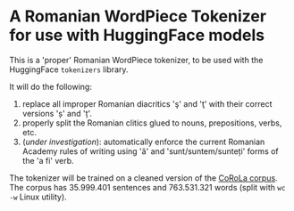 # A Romanian WordPiece Tokenizer for use with HuggingFace models
This is a 'proper' Romanian WordPiece tokenizer, to be used with the HuggingFace `tokenizers` library.

It will do the following:
1. replace all improper Romanian diacritics 'ş' and 'ţ' with their correct versions 'ș' and 'ț'.
2. properly split the Romanian clitics glued to nouns, prepositions, verbs, etc.
3. (_under investigation_): automatically enforce the current Romanian Academy rules of writing using 'â' and 'sunt/suntem/sunteți' forms of the 'a fi' verb.

The tokenizer will be trained on a cleaned version of the [CoRoLa corpus](https://corola.racai.ro/).
The corpus has 35.999.401 sentences and 763.531.321 words (split with `wc -w` Linux utility).
